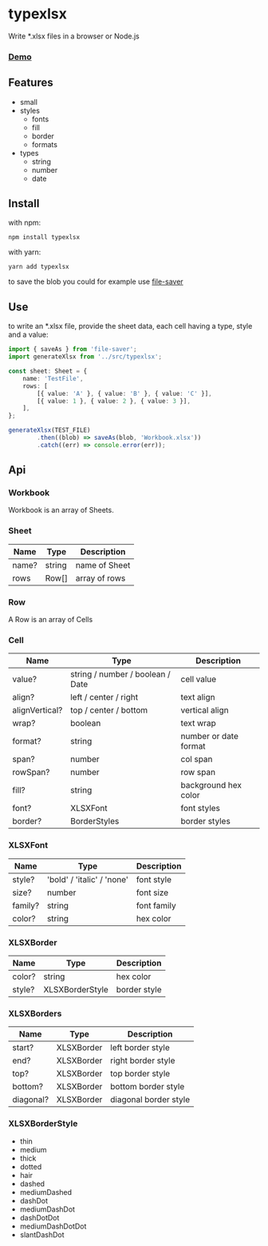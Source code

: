 # typexlsx

Write *.xlsx files in a browser or Node.js

### [Demo](https://kuechlin.github.io/typexlsx/)

## Features
- small
- styles
  - fonts
  - fill
  - border
  - formats
- types
  - string
  - number
  - date

## Install

with npm:

    npm install typexlsx

with yarn:

    yarn add typexlsx

to save the blob you could for example use [file-saver](https://github.com/eligrey/FileSaver.js) 

## Use
to write an *.xlsx file, 
provide the sheet data, each cell having a type, style and a value:

```typescript
import { saveAs } from 'file-saver';
import generateXlsx from '../src/typexlsx';

const sheet: Sheet = {
    name: 'TestFile',
    rows: [
        [{ value: 'A' }, { value: 'B' }, { value: 'C' }],
        [{ value: 1 }, { value: 2 }, { value: 3 }],
    ],
};

generateXlsx(TEST_FILE)
        .then((blob) => saveAs(blob, 'Workbook.xlsx'))
        .catch((err) => console.error(err));
```



## Api

### Workbook
Workbook is an array of Sheets.

### Sheet
| Name  | Type   | Description   |
|-------|--------|---------------|
| name? | string | name of Sheet |
| rows  | Row[]  | array of rows |

### Row
A Row is an array of Cells

### Cell
| Name           | Type                             | Description           |
|----------------|----------------------------------|-----------------------|
| value?         | string / number / boolean / Date | cell value            |
| align?         | left / center / right            | text align            |  
| alignVertical? | top / center / bottom            | vertical align        |
| wrap?          | boolean                          | text wrap             |
| format?        | string                           | number or date format |
| span?          | number                           | col span              |
| rowSpan?       | number                           | row span              |
| fill?          | string                           | background hex color  |
| font?          | XLSXFont                         | font styles           |
| border?        | BorderStyles                     | border styles         |

### XLSXFont
| Name    | Type                       | Description  |
|---------|----------------------------|--------------|
| style?  | 'bold' / 'italic' / 'none' | font style   |
| size?   | number                     | font size    |
| family? | string                     | font family  |
| color?  | string                     | hex color    |

### XLSXBorder
| Name   | Type            | Description  |
|--------|-----------------|--------------|
| color? | string          | hex color    |
| style? | XLSXBorderStyle | border style |

### XLSXBorders
| Name      | Type       | Description           |
|-----------|------------|-----------------------|
| start?    | XLSXBorder | left border style     |
| end?      | XLSXBorder | right border style    |
| top?      | XLSXBorder | top border style      |
| bottom?   | XLSXBorder | bottom border style   |
| diagonal? | XLSXBorder | diagonal border style |

### XLSXBorderStyle
- thin
- medium
- thick
- dotted
- hair
- dashed
- mediumDashed
- dashDot
- mediumDashDot
- dashDotDot
- mediumDashDotDot
- slantDashDot
